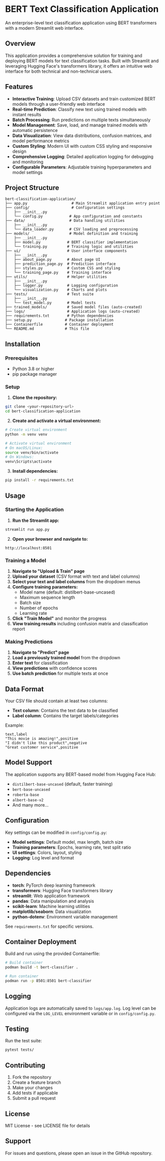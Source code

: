 # BERT Text Classification Application

An enterprise-level text classification application using BERT transformers with a modern Streamlit web interface.

## Overview

This application provides a comprehensive solution for training and deploying BERT models for text classification tasks. Built with Streamlit and leveraging Hugging Face's transformers library, it offers an intuitive web interface for both technical and non-technical users.

## Features

- **Interactive Training**: Upload CSV datasets and train customized BERT models through a user-friendly web interface
- **Real-time Prediction**: Classify new text using trained models with instant results
- **Batch Processing**: Run predictions on multiple texts simultaneously
- **Model Management**: Save, load, and manage trained models with automatic persistence
- **Data Visualization**: View data distributions, confusion matrices, and model performance metrics
- **Custom Styling**: Modern UI with custom CSS styling and responsive design
- **Comprehensive Logging**: Detailed application logging for debugging and monitoring
- **Configurable Parameters**: Adjustable training hyperparameters and model settings

## Project Structure

```
bert-classification-application/
├── app.py                    # Main Streamlit application entry point
├── config/                   # Configuration settings
│   ├── __init__.py
│   └── config.py            # App configuration and constants
├── data/                    # Data handling utilities
│   ├── __init__.py
│   └── data_loader.py       # CSV loading and preprocessing
├── models/                  # Model definition and training
│   ├── __init__.py
│   ├── model.py            # BERT classifier implementation
│   └── training.py         # Training logic and utilities
├── ui/                     # User interface components
│   ├── __init__.py
│   ├── about_page.py       # About page UI
│   ├── prediction_page.py  # Prediction interface
│   ├── styles.py           # Custom CSS and styling
│   └── training_page.py    # Training interface
├── utils/                  # Helper utilities
│   ├── __init__.py
│   ├── logger.py           # Logging configuration
│   └── visualization.py    # Charts and plots
├── tests/                  # Test suite
│   ├── __init__.py
│   └── test_model.py       # Model tests
├── trained_models/         # Saved model files (auto-created)
├── logs/                   # Application logs (auto-created)
├── requirements.txt        # Python dependencies
├── setup.py               # Package installation
├── Containerfile          # Container deployment
└── README.md              # This file
```

## Installation

### Prerequisites
- Python 3.8 or higher
- pip package manager

### Setup

1. **Clone the repository:**
```bash
git clone <your-repository-url>
cd bert-classification-application
```

2. **Create and activate a virtual environment:**
```bash
# Create virtual environment
python -m venv venv

# Activate virtual environment
# On macOS/Linux:
source venv/bin/activate
# On Windows:
venv\Scripts\activate
```

3. **Install dependencies:**
```bash
pip install -r requirements.txt
```

## Usage

### Starting the Application

1. **Run the Streamlit app:**
```bash
streamlit run app.py
```

2. **Open your browser and navigate to:**
```
http://localhost:8501
```

### Training a Model

1. **Navigate to "Upload & Train" page**
2. **Upload your dataset** (CSV format with text and label columns)
3. **Select your text and label columns** from the dropdown menus
4. **Configure training parameters:**
   - Model name (default: distilbert-base-uncased)
   - Maximum sequence length
   - Batch size
   - Number of epochs
   - Learning rate
5. **Click "Train Model"** and monitor the progress
6. **View training results** including confusion matrix and classification report

### Making Predictions

1. **Navigate to "Predict" page**
2. **Load a previously trained model** from the dropdown
3. **Enter text** for classification
4. **View predictions** with confidence scores
5. **Use batch prediction** for multiple texts at once

## Data Format

Your CSV file should contain at least two columns:
- **Text column**: Contains the text data to be classified
- **Label column**: Contains the target labels/categories

Example:
```csv
text,label
"This movie is amazing!",positive
"I didn't like this product",negative
"Great customer service",positive
```

## Model Support

The application supports any BERT-based model from Hugging Face Hub:
- `distilbert-base-uncased` (default, faster training)
- `bert-base-uncased`
- `roberta-base`
- `albert-base-v2`
- And many more...

## Configuration

Key settings can be modified in `config/config.py`:

- **Model settings**: Default model, max length, batch size
- **Training parameters**: Epochs, learning rate, test split ratio
- **UI settings**: Colors, layout, styling
- **Logging**: Log level and format

## Dependencies

- **torch**: PyTorch deep learning framework
- **transformers**: Hugging Face transformers library
- **streamlit**: Web application framework
- **pandas**: Data manipulation and analysis
- **scikit-learn**: Machine learning utilities
- **matplotlib/seaborn**: Data visualization
- **python-dotenv**: Environment variable management

See `requirements.txt` for specific versions.

## Container Deployment

Build and run using the provided Containerfile:

```bash
# Build container
podman build -t bert-classifier .

# Run container
podman run -p 8501:8501 bert-classifier
```

## Logging

Application logs are automatically saved to `logs/app.log`. Log level can be configured via the `LOG_LEVEL` environment variable or in `config/config.py`.

## Testing

Run the test suite:
```bash
pytest tests/
```

## Contributing

1. Fork the repository
2. Create a feature branch
3. Make your changes
4. Add tests if applicable
5. Submit a pull request

## License

MIT License - see LICENSE file for details

## Support

For issues and questions, please open an issue in the GitHub repository.
